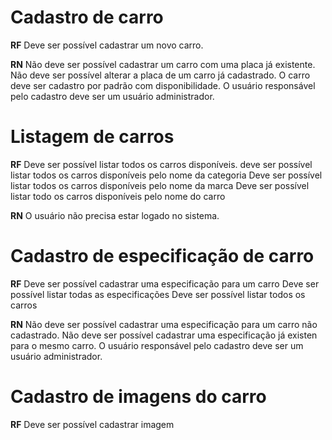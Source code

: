 # Cadastro de carro

**RF**
Deve ser possível cadastrar um novo carro.

**RN**
Não deve ser possível cadastrar um carro com uma placa já existente.
Não deve ser possível alterar a placa de um carro já cadastrado.
O carro deve ser cadastro por padrão com disponibilidade.
O usuário responsável pelo cadastro deve ser um usuário administrador.

# Listagem de carros

**RF**
Deve ser possível listar todos os carros disponíveis.
deve ser possível listar todos os carros disponíveis pelo nome da categoria
Deve ser possível listar todos os carros disponíveis pelo nome da marca
Deve ser possível listar todo os carros disponíveis pelo nome do carro

**RN**
O usuário não precisa estar logado no sistema.

# Cadastro de especificação de carro

**RF**
Deve ser possível cadastrar uma especificação para um carro
Deve ser possível listar todas as especificações
Deve ser possível listar todos os carros

**RN**
Não deve ser possível cadastrar uma especificação para um carro não cadastrado.
Não deve ser possível cadastrar uma especificação já existen para o mesmo carro.
O usuário responsável pelo cadastro deve ser um usuário administrador.

# Cadastro de imagens do carro

**RF**
Deve ser possível cadastrar imagem

